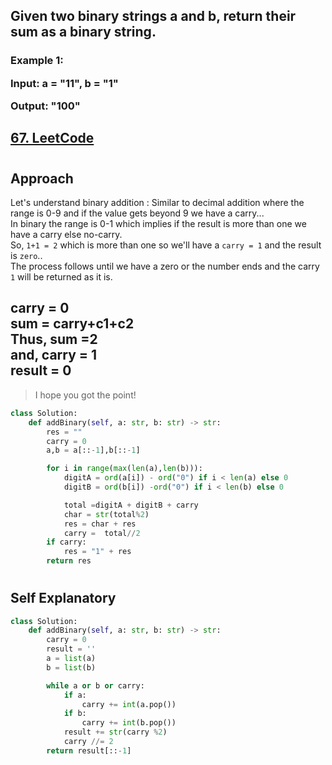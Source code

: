 ## Given two binary strings a and b, return their sum as a binary string.
<h3>
Example 1:

Input: a = "11", b = "1"

Output: "100"
</h3>

## [67. LeetCode](https://leetcode.com/problems/add-binary/)

#
## Approach
Let's understand binary addition :
Similar to decimal addition where the range is 0-9 and if the value gets beyond 9 we have a carry...<br>
In binary the range is 0-1 which implies if the result is more than one we have a carry else no-carry.<br>
So, 
`1+1 = 2` which is more than one so we'll have a `carry = 1` and the result is `zero`..<br>
The process follows until we have a zero or the number ends and the carry `1` will be returned as it is.

<h2> 
carry = 0 <br>
sum = carry+c1+c2 <br>
Thus, sum =2 <br>
and, carry = 1 <br>
result = 0
</h2>

>I hope you got the point!


```python
class Solution:
    def addBinary(self, a: str, b: str) -> str:
        res = ""
        carry = 0
        a,b = a[::-1],b[::-1]

        for i in range(max(len(a),len(b))):
            digitA = ord(a[i]) - ord("0") if i < len(a) else 0
            digitB = ord(b[i]) -ord("0") if i < len(b) else 0

            total =digitA + digitB + carry
            char = str(total%2)
            res = char + res
            carry =  total//2
        if carry:
            res = "1" + res
        return res
```
#

## Self Explanatory

```python
class Solution:
    def addBinary(self, a: str, b: str) -> str:
        carry = 0
        result = ''
        a = list(a)
        b = list(b)

        while a or b or carry:
            if a:
                carry += int(a.pop())
            if b:
                carry += int(b.pop())
            result += str(carry %2)
            carry //= 2
        return result[::-1]
```